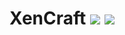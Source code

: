 # XenCraft [![](http://cf.way2muchnoise.eu/xencraft.svg)](https://minecraft.curseforge.com/projects/xencraft) [![](http://cf.way2muchnoise.eu/versions/xencraft.svg)](https://minecraft.curseforge.com/projects/xencraft)
